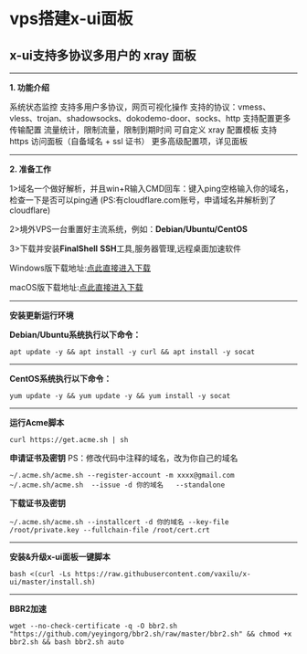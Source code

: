 # vps搭建x-ui面板

## **x-ui支持多协议多用户的 xray 面板**

------

**1. 功能介绍**

系统状态监控
支持多用户多协议，网页可视化操作
支持的协议：vmess、vless、trojan、shadowsocks、dokodemo-door、socks、http
支持配置更多传输配置
流量统计，限制流量，限制到期时间
可自定义 xray 配置模板
支持 https 访问面板（自备域名 + ssl 证书）
更多高级配置项，详见面板

------

**2. 准备工作**

1>域名一个做好解析，并且win+R输入CMD回车：键入ping空格输入你的域名，检查一下是否可以ping通
(PS:有cloudflare.com账号，申请域名并解析到了cloudflare)

2>境外VPS一台重置好主流系统，例如：**Debian/Ubuntu/CentOS**

3>下载并安装**FinalShell** **SSH**工具,服务器管理,远程桌面加速软件

Windows版下载地址:[点此直接进入下载](http://www.hostbuf.com/downloads/finalshell_install.exe)

macOS版下载地址:[点此直接进入下载](http://www.hostbuf.com/downloads/finalshell_install.pkg)

------

**安装更新运行环境**

**Debian/Ubuntu系统执行以下命令：**

```
apt update -y && apt install -y curl && apt install -y socat
```

------

**CentOS系统执行以下命令：**

```
yum update -y && yum update -y && yum install -y socat
```

------

**运行Acme脚本**

```
curl https://get.acme.sh | sh
```

**申请证书及密钥**
PS：修改代码中注释的域名，改为你自己的域名

```
~/.acme.sh/acme.sh --register-account -m xxxx@gmail.com
~/.acme.sh/acme.sh  --issue -d 你的域名   --standalone
```

**下载证书及密钥**

```
~/.acme.sh/acme.sh --installcert -d 你的域名 --key-file /root/private.key --fullchain-file /root/cert.crt
```

------

**安装&升级x-ui面板一键脚本**

```
bash <(curl -Ls https://raw.githubusercontent.com/vaxilu/x-ui/master/install.sh)
```

------

**BBR2加速**

```
wget --no-check-certificate -q -O bbr2.sh "https://github.com/yeyingorg/bbr2.sh/raw/master/bbr2.sh" && chmod +x bbr2.sh && bash bbr2.sh auto
```
